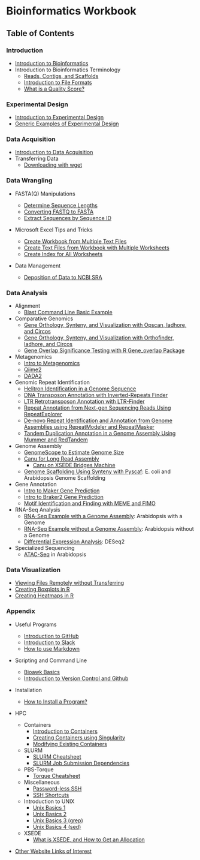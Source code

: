 

# Bioinformatics Workbook


## Table of Contents

### Introduction
  * [Introduction to Bioinformatics](introduction/introduction.md)
  * Introduction to Bioinformatics Terminology
    * [Reads, Contigs, and Scaffolds](/introduction/dataTerminology.md)
    * [Introduction to File Formats](introduction/fileFormats.md)
    * [What is a Quality Score?](introduction/fastqquality-score-encoding.md)

### Experimental Design
  * [Introduction to Experimental Design](experimentalDesign/eD_introduction.md)
  * [Generic Examples of Experimental Design](/experimentalDesign/eD_genericExamples.md)


### Data Acquisition
  * [Introduction to Data Acquisition](dataAcquisition/dAc_introduction.md)
  * Transferring Data
    * [Downloading with wget](dataAcquisition/FileTransfer/downloading-files-via-wget.md)

### Data Wrangling
  * FASTA(Q) Manipulations
    * [Determine Sequence Lengths](dataWrangling/fastaq-manipulations/calculate-sequence-lengths-in-a-fasta-file.md)
    * [Converting FASTQ to FASTA](dataWrangling/fastaq-manipulations/converting-fastq-format-to-fasta.md)
    * [Extract Sequences by Sequence ID](dataWrangling/fastaq-manipulations/retrieve-fasta-sequences-using-sequence-ids.md)

* Microsoft Excel Tips and Tricks
    * [Create Workbook from Multiple Text Files](dataWrangling/microsoftExcel/export-multiple-worksheets-as-separate-text-files-in-excel.md)
    * [Create Text Files from Workbook with Multiple Worksheets](dataWrangling/microsoftExcel/export-multiple-worksheets-as-separate-text-files-in-excel.md)
    * [Create Index for All Worksheets](dataWrangling/microsoftExcel/generate-index-sheet-linking-all-spreadsheets-in-excel.md)
 * Data Management
    * [Deposition of Data to NCBI SRA](dataWrangling/NCBI_Data_Submission.md)

### Data Analysis
  * Alignment
    * [Blast Command Line Basic Example](dataAnalysis/blast/blastExample.md)
  * Comparative Genomics
    * [Gene Orthology, Synteny, and Visualization with Opscan, Iadhore, and Circos](dataAnalysis/ComparativeGenomics/Gene_Orthology_And_Synteny.md)
    * [Gene Orthology, Synteny, and Visualization with Orthofinder, Iadhore, and Circos](dataAnalysis/ComparativeGenomics/OrthofinderSynteny.md)
    * [Gene Overlap Significance Testing with R Gene_overlap Package](dataAnalysis/ComparativeGenomics/Gene_Category_Overlap_Fishers_exact_testing.md)
  * Metagenomics
    * [Intro to Metagenomics](dataAnalysis/Metagenomics/MetagenomicsP1.md)
    * [Qiime2](dataAnalysis/Metagenomics/Qiime2.md)
    * [DADA2](dataAnalysis/Metagenomics/Dada2.md)
  * Genomic Repeat Identification
    * [Helitron Identification in a Genome Sequence](dataAnalysis/ComparativeGenomics/Helitron_Scanner.md)    
    * [DNA Transposon Annotation with Inverted-Repeats Finder](dataAnalysis/ComparativeGenomics/InvertedRepeatsFinderForDNATransposonAnnotation.md)
    * [LTR Retrotransposon Annotation with LTR-Finder](dataAnalysis/ComparativeGenomics/LTRFinder.md)
    * [Repeat Annotation from Next-gen Sequencing Reads Using RepeatExplorer](dataAnalysis/ComparativeGenomics/RepeatExplorer.md)
    * [De-novo Repeat Identification and Annotation from Genome Assemblies using RepeatModeler and RepeatMasker ](dataAnalysis/ComparativeGenomics/RepeatModeler_RepeatMasker.md)
    * [Tandem Duplication Annotation in a Genome Assembly Using Mummer and RedTandem](dataAnalysis/ComparativeGenomics/Tandem_Duplication_Detection.md)
  * Genome Assembly
    * [GenomeScope to Estimate Genome Size](dataAnalysis/GenomeAssembly/genomescope.md)
    * [Canu for Long Read Assembly](dataAnalysis/GenomeAssembly/LongRead/Canu.md)
      * [Canu on XSEDE Bridges Machine](dataAnalysis/GenomeAssembly/LongRead/Canu_bridges.md)
    * [Genome Scaffolding Using Synteny with Pyscaf](dataAnalysis/GenomeAssembly/Pyscaf_Synteny_Scaffolding.md): E. coli and Arabidopsis Genome Scaffolding
  * Gene Annotation
    * [Intro to Maker Gene Prediction](dataAnalysis/GenomeAnnotation/Intro_To_Maker.md)
    * [Intro to Braker2 Gene Prediction](dataAnalysis/GenomeAnnotation/Intro_to_Braker2.md)
    * [Motif Identification and Finding with MEME and FIMO](dataAnalysis/GenomeAnnotation/MEME_Motif_Finding_In_Genomes.md)
  * RNA-Seq Analysis
    * [RNA-Seq Example with a Genome Assembly](dataAnalysis/RNA-Seq/RNA-SeqIntro/RNAseq-using-a-genome.md): Arabidopsis with a Genome
    * [RNA-Seq Example without a Genome Assembly](dataAnalysis/RNA-Seq/RNA-SeqIntro/RNAseq-without-a-genome.md): Arabidopsis without a Genome
    * [Differential Expression Analysis](dataAnalysis/RNA-Seq/RNA-SeqIntro/Differential-Expression-Analysis.md): DESeq2
  * Specialized Sequencing
    * [ATAC-Seq](https://github.com/ISUgenomics/bioinformatics-workbook/blob/master/dataAnalysis/ATAC-seq/ATAC_tutorial.md) in Arabidopsis

### Data Visualization
* [Viewing Files Remotely without Transferring](Appendix/HPC/viewing-files-in-remote-machine-without-downloading-locally.md)
* [Creating Boxplots in R](dataWrangling/R/generate-boxplots.md)
* [Creating Heatmaps in R](dataWrangling/R/generate_heatmaps.md)

### Appendix
  * Useful Programs
    * [Introduction to GitHub](Appendix/github/introgithub.md)
    * [Introduction to Slack](Appendix/slack.md)
    * [How to use Markdown](Appendix/Markdown.md)
  * Scripting and Command Line
    * [Bioawk Basics](Appendix/bioawk-basics.md)
    * [Introduction to Version Control and Github](Appendix/github/githubBasics.md)
  * Installation
    * [How to Install a Program?](Appendix/HPC/guide-for-installing-various-types-of-programs-in-linux.md)
  * HPC
    * Containers
        * [Introduction to Containers](Appendix/HPC/Containers/Intro_Singularity.md)
        * [Creating Containers using Singularity](Appendix/HPC/Containers/creatingContainers.md)
        * [Modifying Existing Containers](Appendix/HPC/Containers/modifyingExistingContainers.md)
    * SLURM
        * [SLURM Cheatsheet](/Appendix/HPC/SLURM/slurm-cheatsheat.md)
        * [SLURM Job Submission Dependencies](/Appendix/HPC/SLURM/submitting-dependency-jobs-using-slurm.md)
    * PBS-Torque
        * [Torque Cheatsheet](Appendix/HPC/pbstorque/submitting-dependency-jobs-using-pbs-torque.md)
    * Miscellaneous
        * [Password-less SSH](Appendix/HPC/password-less-ssh-login.md)
        * [SSH Shortcuts](Appendix/HPC/ssh-shortcuts.md)
    * Introduction to UNIX
        * [Unix Basics 1](Appendix/unix-basics-1.md)  
        * [Unix Basics 2](Appendix/unix-basics-2.md)
        * [Unix Basics 3 (grep)](Appendix/unix-basics-3.md)
        * [Unix Basics 4 (sed)](Appendix/unix-basics-4.md)
    * XSEDE
        * [What is XSEDE, and How to Get an Allocation](Appendix/HPC/xsede/xsede.md)


  * [Other Website Links of Interest](Appendix/OtherLinks.md)
